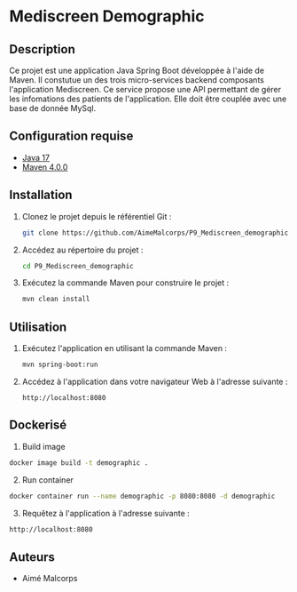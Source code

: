 # Mediscreen Demographic

## Description
Ce projet est une application Java Spring Boot développée à l'aide de Maven.
Il constutue un des trois micro-services backend composants l'application Mediscreen.
Ce service propose une API permettant de gérer les infomations des patients de l'application. Elle doit être couplée avec une base de donnée MySql. 

## Configuration requise
- [Java 17](https://www.oracle.com/java/technologies/javase/jdk17-archive-downloads.html)
- [Maven 4.0.0](https://maven.apache.org/download.cgi)

## Installation

1. Clonez le projet depuis le référentiel Git :

   ```bash
   git clone https://github.com/AimeMalcorps/P9_Mediscreen_demographic.git
   ```

2. Accédez au répertoire du projet :

   ```bash
   cd P9_Mediscreen_demographic
   ```

3. Exécutez la commande Maven pour construire le projet :

   ```bash
   mvn clean install
   ```

## Utilisation

1. Exécutez l'application en utilisant la commande Maven :

   ```bash
   mvn spring-boot:run
   ```

2. Accédez à l'application dans votre navigateur Web à l'adresse suivante :

   ```
   http://localhost:8080
   ```
   
 ## Dockerisé

1. Build image

```bash
docker image build -t demographic .
```

2. Run container

```bash
docker container run --name demographic -p 8080:8080 -d demographic
```

3. Requêtez à l'application à l'adresse suivante :

```bash
http://localhost:8080
```  

## Auteurs

- Aimé Malcorps
